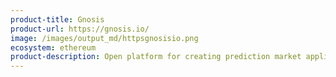 ```yaml
---
product-title: Gnosis
product-url: https://gnosis.io/
image: /images/output_md/httpsgnosisio.png
ecosystem: ethereum
product-description: Open platform for creating prediction market applications on the Ethereum protocol
---
```

